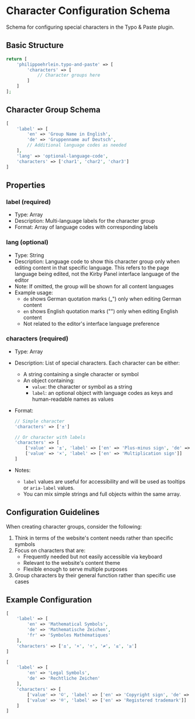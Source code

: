 # Character Configuration Schema

Schema for configuring special characters in the Typo & Paste plugin.

## Basic Structure

```php
return [
    'philippoehrlein.typo-and-paste' => [
        'characters' => [
            // Character groups here
        ]
    ]
];
```

## Character Group Schema

```php
[
    'label' => [
        'en' => 'Group Name in English',
        'de' => 'Gruppenname auf Deutsch',
        // Additional language codes as needed
    ],
    'lang' => 'optional-language-code',
    'characters' => ['char1', 'char2', 'char3']
]
```

## Properties

### label (required)

- Type: Array
- Description: Multi-language labels for the character group
- Format: Array of language codes with corresponding labels

### lang (optional)

- Type: String
- Description: Language code to show this character group only when editing content in that specific language. This refers to the page language being edited, not the Kirby Panel interface language of the editor
- Note: If omitted, the group will be shown for all content languages
- Example usage:
  - `de` shows German quotation marks („") only when editing German content
  - `en` shows English quotation marks ("") only when editing English content
  - Not related to the editor's interface language preference

### characters (required)

- Type: Array
- Description: List of special characters. Each character can be either:
  - A string containing a single character or symbol
  - An object containing:
    - `value`: the character or symbol as a string
    - `label`: an optional object with language codes as keys and human-readable names as values

- Format:
  ```php
  // Simple character
  'characters' => ['±']

  // Or character with labels
  'characters' => [
      ['value' => '±', 'label' => ['en' => 'Plus-minus sign', 'de' => 'Plusminuszeichen']],
      ['value' => '×', 'label' => ['en' => 'Multiplication sign']]
  ]
  ```

- Notes:
  - `label` values are useful for accessibility and will be used as tooltips or `aria-label` values.
  - You can mix simple strings and full objects within the same array.

## Configuration Guidelines

When creating character groups, consider the following:

1. Think in terms of the website's content needs rather than specific symbols
2. Focus on characters that are:
   - Frequently needed but not easily accessible via keyboard
   - Relevant to the website's content theme
   - Flexible enough to serve multiple purposes
3. Group characters by their general function rather than specific use cases

## Example Configuration

```php
[
    'label' => [
        'en' => 'Mathematical Symbols',
        'de' => 'Mathematische Zeichen',
        'fr' => 'Symboles Mathématiques'
    ],
    'characters' => ['±', '×', '÷', '≠', '≤', '≥']
]
```

```php
[
    'label' => [
        'en' => 'Legal Symbols',
        'de' => 'Rechtliche Zeichen'
    ],
    'characters' => [
        ['value' => '©', 'label' => ['en' => 'Copyright sign', 'de' => 'Copyrightzeichen']],
        ['value' => '®', 'label' => ['en' => 'Registered trademark']]
    ]
]
```
